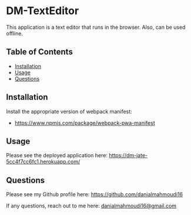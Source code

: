 # DM-TextEditor

This application is a text editor that runs in the browser. Also, can be used offline.

## Table of Contents

- [Installation](#installation)
- [Usage](#usage)
- [Questions](#questions)

## Installation

Install the appropriate version of webpack manifest:

- https://www.npmjs.com/package/webpack-pwa-manifest

## Usage

Please see the deployed application here: https://dm-jate-5cc4f7cc6fc1.herokuapp.com/


## Questions

Please see my Github profile here: https://github.com/danialmahmoudi16

If any questions, reach out to me here: danialmahmoudi16@gmail.com
